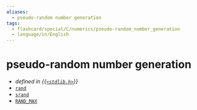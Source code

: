 ```yaml
---
aliases:
  - pseudo-random number generation
tags:
  - flashcard/special/C/numerics/pseudo-random_number_generation
  - language/in/English
---
```


# pseudo-random number generation

- _defined in {{[`<stdlib.h>`](../../../general/C%20standard%20library.md)}}_
- [`rand`](pseudo-random%20number%20generation/rand.md)
- [`srand`](pseudo-random%20number%20generation/srand.md)
- [`RAND_MAX`](pseudo-random%20number%20generation/RAND_MAX.md) <!--SR:!2026-09-17,848,330-->
